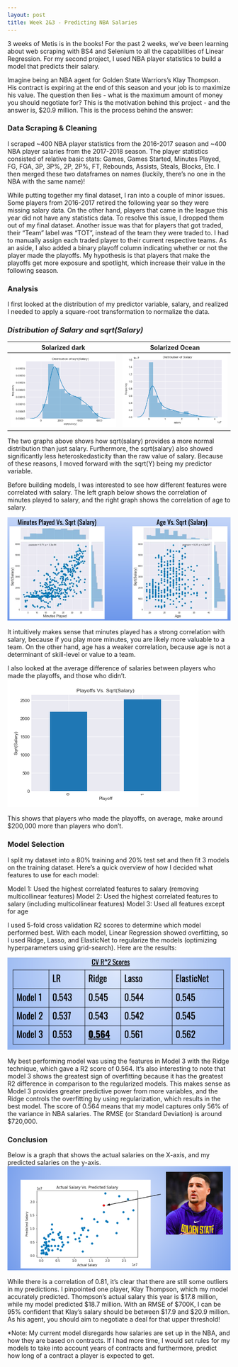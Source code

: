 ```yaml
---
layout: post
title: Week 2&3 - Predicting NBA Salaries
--- 
```

  
3 weeks of Metis is in the books! For the past 2 weeks, we’ve been learning about web scraping with BS4 and Selenium to all the capabilities of Linear Regression. For my second project, I used NBA player statistics to build a model that predicts their salary.   
  
Imagine being an NBA agent for Golden State Warriors’s Klay Thompson. His contract is expiring at the end of this season and your job is to maximize his value. The question then lies - what is the maximum amount of money you should negotiate for? This is the motivation behind this project - and the answer is, $20.9 million. 
This is the process behind the answer:  


### Data Scraping & Cleaning
I scraped ~400 NBA player statistics from the 2016-2017 season and ~400 NBA player salaries from the 2017-2018 season. The player statistics consisted of relative basic stats: Games, Games Started, Minutes Played, FG, FGA, 3P, 3P%, 2P, 2P%, FT, Rebounds, Assists, Steals, Blocks, Etc. I then merged these two dataframes on names (luckily, there’s no one in the NBA with the same name)!  
  
While putting together my final dataset, I ran into a couple of minor issues. Some players from 2016-2017 retired the following year so they were missing salary data. On the other hand, players that came in the league this year did not have any statistics data. To resolve this issue, I dropped them out of my final dataset. Another issue was that for players that got traded, their “Team” label was “TOT”, instead of the team they were traded to. I had to manually assign each traded player to their current respective teams. As an aside, I also added a binary playoff column indicating whether or not the player made the playoffs. My hypothesis is that players that make the playoffs get more exposure and spotlight, which increase their value in the following season.  
  
  
### Analysis
I first looked at the distribution of my predictor variable, salary, and realized I needed to apply a square-root transformation to normalize the data.   
  
### *Distribution of Salary and sqrt(Salary)*
Solarized dark             |  Solarized Ocean
:-------------------------:|:-------------------------:
![](/images/blog.png)  |  ![](/images/blog1.png)  
  
The two graphs above shows how sqrt(salary) provides a more normal distribution than just salary. Furthermore, the sqrt(salary) also showed significantly less heteroskedasticity than the raw value of salary. Because of these reasons, I moved forward with the sqrt(Y) being my predictor variable. 
  
Before building models, I was interested to see how different features were correlated with salary. The left graph below shows the correlation of minutes played to salary, and the right graph shows the correlation of age to salary. 

![image tooltip here](/images/blog2.png)  

It intuitively makes sense that minutes played has a strong correlation with salary, because if you play more minutes, you are likely more valuable to a team. On the other hand, age has a weaker correlation, because age is not a determinant of skill-level or value to a team.  
  
I also looked at the average difference of salaries between players who made the playoffs, and those who didn’t.  
![image tooltip here](/images/blog4.png)  
  
This shows that players who made the playoffs, on average, make around $200,000 more than players who don’t.  

### Model Selection
  
I split my dataset into a 80% training and 20% test set and then fit 3 models on the training dataset. Here’s a quick overview of how I decided what features to use for each model: 

Model 1: Used the highest correlated features to salary (removing multicollinear features)
Model 2: Used the highest correlated features to salary (including multicollinear features)
Model 3: Used all features except for age 

I used 5-fold cross validation R2  scores to determine which model performed best. With each model, Linear Regression showed overfitting, so I used Ridge, Lasso, and ElasticNet to regularize the models (optimizing hyperparameters using grid-search). Here are the results: 

![image tooltip here](/images/blog24.png)  

My best performing model was using the features in Model 3 with the Ridge technique, which gave a R2  score of 0.564. It’s also interesting to note that model 3 shows the greatest sign of overfitting because it has the greatest R2 difference in comparison to the regularized models. This makes sense as Model 3 provides greater predictive power from more variables, and the Ridge controls the overfitting by using regularization, which results in the best model. The score of 0.564 means that my model captures only 56% of the variance in NBA salaries. The RMSE (or Standard Deviation) is around $720,000.  

### Conclusion  
Below is a graph that shows the actual salaries on the X-axis, and my predicted salaries on the y-axis.  
![image tooltip here](/images/blog25.png)  
  
While there is a correlation of 0.81, it’s clear that there are still some outliers in my predictions. I pinpointed one player, Klay Thompson, which my model accurately predicted. Thompson’s actual salary this year is $17.8 million, while my model predicted $18.7 million. With an RMSE of $700K, I can be 95% confident that Klay’s salary should be between $17.9 and $20.9 million. As his agent, you should aim to negotiate a deal for that upper threshold!  
  
*Note: My current model disregards how salaries are set up in the NBA, and how they are based on contracts. If I had more time, I would set rules for my models to take into account years of contracts and furthermore, predict how long of a contract a player is expected to get.  
